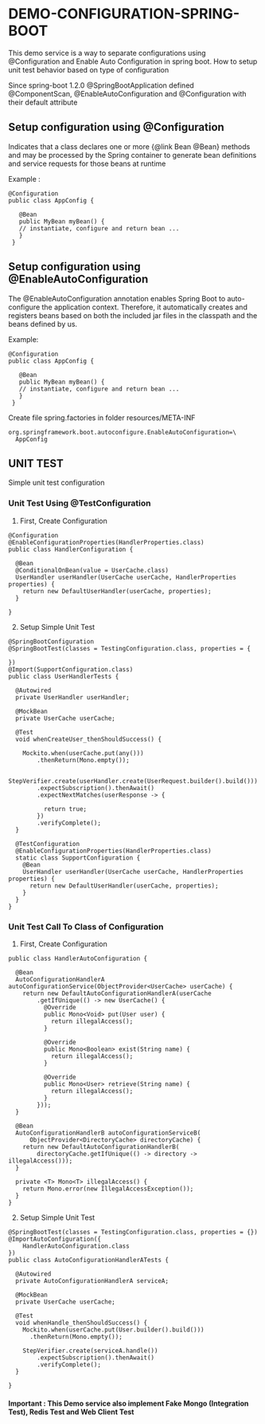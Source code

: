 # DEMO-CONFIGURATION-SPRING-BOOT
This demo service is a way to separate configurations using @Configuration and Enable Auto Configuration in spring boot. How to setup unit test behavior based on type of configuration

Since spring-boot 1.2.0 @SpringBootApplication defined @ComponentScan, @EnableAutoConfiguration and @Configuration with their default attribute

## Setup configuration using @Configuration
 Indicates that a class declares one or more {@link Bean @Bean} methods and may be processed by the Spring container to generate bean definitions and service requests for those beans at runtime
 
 Example : 

```
@Configuration
public class AppConfig {

   @Bean
   public MyBean myBean() {
   // instantiate, configure and return bean ...
   }
 }
```


## Setup configuration using @EnableAutoConfiguration
  The @EnableAutoConfiguration annotation enables Spring Boot to auto-configure the application context. Therefore, it automatically creates and registers beans based on both the included jar files in the classpath and the beans defined by us.
  
  Example: 
  
  
```
@Configuration
public class AppConfig {

   @Bean
   public MyBean myBean() {
   // instantiate, configure and return bean ...
   }
 }
```

Create file spring.factories in folder resources/META-INF

```
org.springframework.boot.autoconfigure.EnableAutoConfiguration=\
  AppConfig
```

## UNIT TEST
  Simple unit test configuration
  
  ### Unit Test Using @TestConfiguration
  
  1. First, Create Configuration
```
@Configuration
@EnableConfigurationProperties(HandlerProperties.class)
public class HandlerConfiguration {

  @Bean
  @ConditionalOnBean(value = UserCache.class)
  UserHandler userHandler(UserCache userCache, HandlerProperties properties) {
    return new DefaultUserHandler(userCache, properties);
  }

}
```
  
  2. Setup Simple Unit Test
```
@SpringBootConfiguration
@SpringBootTest(classes = TestingConfiguration.class, properties = {

})
@Import(SupportConfiguration.class)
public class UserHandlerTests {

  @Autowired
  private UserHandler userHandler;

  @MockBean
  private UserCache userCache;

  @Test
  void whenCreateUser_thenShouldSuccess() {

    Mockito.when(userCache.put(any()))
        .thenReturn(Mono.empty());

    StepVerifier.create(userHandler.create(UserRequest.builder().build()))
        .expectSubscription().thenAwait()
        .expectNextMatches(userResponse -> {

          return true;
        })
        .verifyComplete();
  }

  @TestConfiguration
  @EnableConfigurationProperties(HandlerProperties.class)
  static class SupportConfiguration {
    @Bean
    UserHandler userHandler(UserCache userCache, HandlerProperties properties) {
      return new DefaultUserHandler(userCache, properties);
    }
  }
}
```
  
  ### Unit Test Call To Class of Configuration
  
  1. First, Create Configuration
```
public class HandlerAutoConfiguration {

  @Bean
  AutoConfigurationHandlerA autoConfigurationService(ObjectProvider<UserCache> userCache) {
    return new DefaultAutoConfigurationHandlerA(userCache
        .getIfUnique(() -> new UserCache() {
          @Override
          public Mono<Void> put(User user) {
            return illegalAccess();
          }

          @Override
          public Mono<Boolean> exist(String name) {
            return illegalAccess();
          }

          @Override
          public Mono<User> retrieve(String name) {
            return illegalAccess();
          }
        }));
  }

  @Bean
  AutoConfigurationHandlerB autoConfigurationServiceB(
      ObjectProvider<DirectoryCache> directoryCache) {
    return new DefaultAutoConfigurationHandlerB(
        directoryCache.getIfUnique(() -> directory -> illegalAccess()));
  }

  private <T> Mono<T> illegalAccess() {
    return Mono.error(new IllegalAccessException());
  }
}
```

  2. Setup Simple Unit Test
```
@SpringBootTest(classes = TestingConfiguration.class, properties = {})
@ImportAutoConfiguration({
    HandlerAutoConfiguration.class
})
public class AutoConfigurationHandlerATests {

  @Autowired
  private AutoConfigurationHandlerA serviceA;

  @MockBean
  private UserCache userCache;

  @Test
  void whenHandle_thenShouldSuccess() {
    Mockito.when(userCache.put(User.builder().build()))
      .thenReturn(Mono.empty());

    StepVerifier.create(serviceA.handle())
        .expectSubscription().thenAwait()
        .verifyComplete();
  }

}
```
  
#### Important : This Demo service also implement Fake Mongo (Integration Test), Redis Test and Web Client Test
